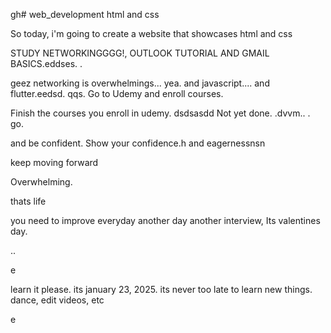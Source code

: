 gh# web_development
html and css

So today, i'm going to create a website that showcases html and css

STUDY NETWORKINGGGG!, OUTLOOK TUTORIAL AND GMAIL BASICS.eddses.
.

geez networking is overwhelmings...
yea.
and javascript....
and flutter.eedsd.
qqs.
Go to Udemy and enroll courses.

Finish the courses you enroll in udemy.
dsdsasdd
Not yet done. .dvvm..
.
go.

and be confident.
Show your confidence.h
and eagernessnsn

keep moving forward

Overwhelming.

thats life

you need to improve everyday
another day another interview, Its valentines day.

..

e










learn it please. its january 23, 2025. its never too late to learn new things.
dance, edit videos, etc

e 
